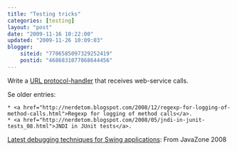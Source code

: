 ```yaml
---
title: "Testing tricks"
categories: [testing]
layout: "post"
date: "2009-11-16 10:22:00"
updated: "2009-11-26 10:09:03"
blogger:
    siteid: "7706585097329252419"
    postid: "4686831077868644456"
---
```


Write a <a href="http://java.sun.com/developer/onlineTraining/protocolhandlers/">URL protocol-handler</a> that receives web-service calls.

Se older entries:

	* <a href="http://nerdetom.blogspot.com/2008/12/regexp-for-logging-of-method-calls.html">Regexp for logging of method calls</a>.
	* <a href="http://nerdetom.blogspot.com/2008/05/jndi-in-junit-tests_08.html">JNDI in JUnit tests</a>.
<a href="http://javazone.no/incogito/session/Latest+debugging+techniques+for+Swing+applications.html">Latest debugging techniques for Swing applications</a>: From JavaZone 2008
